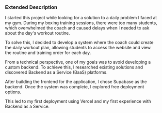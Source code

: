 ### Extended Description
I started this project while looking for a solution to a daily problem I faced at my gym. During my boxing training sessions, there were too many students, which overwhelmed the coach and caused delays when I needed to ask about the day's workout routine.

To solve this, I decided to develop a system where the coach could create the daily workout plan, allowing students to access the website and view the routine and training order for each day.

From a technical perspective, one of my goals was to avoid developing a custom backend. To achieve this, I researched existing solutions and discovered Backend as a Service (BaaS) platforms.

After building the frontend for the application, I chose Supabase as the backend. Once the system was complete, I explored free deployment options.

This led to my first deployment using Vercel and my first experience with Backend as a Service.


